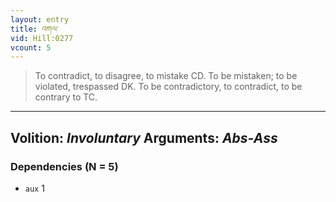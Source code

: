 ```yaml
---
layout: entry
title: འགལ་
vid: Hill:0277
vcount: 5
---
```

> To contradict, to disagree, to mistake CD\. To be mistaken; to be violated, trespassed DK\. To be contradictory, to contradict, to be contrary to TC\.

---
Volition: _Involuntary_
Arguments: _Abs-Ass_
---

### Dependencies (N = 5)
* `aux` 1

